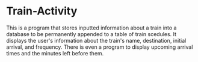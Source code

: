 # Train-Activity
This is a program that stores inputted information about a train into a database to be permanently appended to a table of train scedules.
It displays the user's information about the train's name, destination, initial arrival, and frequency. There is even a program to display upcoming arrival times and the minutes left before them.
